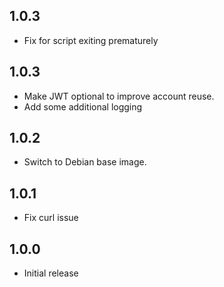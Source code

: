 <!-- https://developers.home-assistant.io/docs/add-ons/presentation#keeping-a-changelog -->

## 1.0.3

- Fix for script exiting prematurely

## 1.0.3

- Make JWT optional to improve account reuse.
- Add some additional logging

## 1.0.2

- Switch to Debian base image.

## 1.0.1

- Fix curl issue

## 1.0.0

- Initial release
